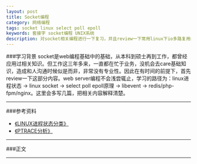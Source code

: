 ```yaml
---
layout: post
title: Socket编程
category: 网络编程
tags: socket linux select poll epoll
keywords: 套接字 socket编程 UNIX系统
description: 对socket相关编程进行一下复习，并且review一下常用linux下io多路复用的系统函数
---
```


###学习背景
socket是web编程基础中的基础，从本科到硕士再到工作，都曾经应用过相关知识。但工作这三年多来，一直都在忙于业务，没机会去care基础知识，造成和人沟通时候似是而非，非常没有专业性。因此在有时间的前提下，首先review一下这部分内容。web server编程不会浅尝辄止，学习的路径为：linux进程状态 -> linux socket -> select poll epoll原理 -> libevent -> redis/php-fpm/nginx。这里会多写几篇，把相关内容解释清楚。

---

###参考资料
- [《LINUX进程状态分类》](https://github.com/tobegit3hub/understand_linux_process/blob/master/process_basic/status.md)
- [《PTRACE分析》](https://idea.popcoeunt.org/2012-12-11-linux-process-states/)

---

###正文

---

